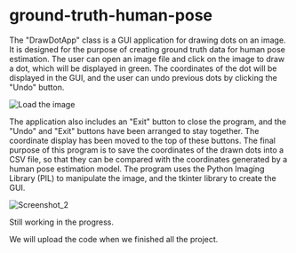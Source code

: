 # ground-truth-human-pose

The "DrawDotApp" class is a GUI application for drawing dots on an image. It is designed for the purpose of creating ground truth data for human pose estimation. The user can open an image file and click on the image to draw a dot, which will be displayed in green. The coordinates of the dot will be displayed in the GUI, and the user can undo previous dots by clicking the "Undo" button.

![Load the image](https://user-images.githubusercontent.com/89494368/219559212-18bdc6f2-f3c7-442b-bb8e-465494bfe3bf.jpg)


The application also includes an "Exit" button to close the program, and the "Undo" and "Exit" buttons have been arranged to stay together. The coordinate display has been moved to the top of these buttons. The final purpose of this program is to save the coordinates of the drawn dots into a CSV file, so that they can be compared with the coordinates generated by a human pose estimation model. The program uses the Python Imaging Library (PIL) to manipulate the image, and the tkinter library to create the GUI.


![Screenshot_2](https://user-images.githubusercontent.com/89494368/219559220-b8e0b2dc-dcd5-4a21-8a84-582ef5e6072b.jpg)

Still working in the progress.

We will upload the code when we finished all the project. 


